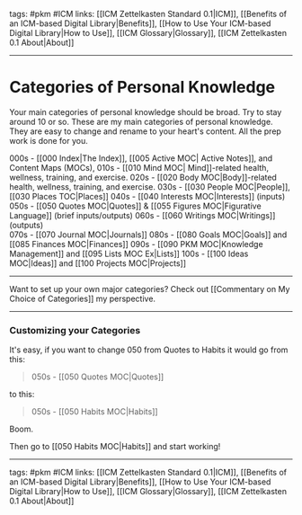 tags: #pkm #ICM
links: [[ICM Zettelkasten Standard 0.1|ICM]], [[Benefits of an ICM-based Digital Library|Benefits]], [[How to Use Your ICM-based Digital Library|How to Use]], [[ICM Glossary|Glossary]], [[ICM Zettelkasten 0.1 About|About]]

---
# Categories of Personal Knowledge
Your main categories of personal knowledge should be broad. Try to stay around 10 or so. These are my main categories of personal knowledge. They are easy to change and rename to your heart's content. All the prep work is done for you. 

000s - [[000 Index|The Index]], [[005 Active MOC| Active Notes]], and Content Maps (MOCs),
010s - [[010 Mind MOC| Mind]]-related health, wellness, training, and exercise.
020s - [[020 Body MOC|Body]]-related health, wellness, training, and exercise.
030s - [[030 People MOC|People]], [[030 Places TOC|Places]]
040s - [[040 Interests MOC|Interests]] (inputs)
050s - [[050 Quotes MOC|Quotes]] & [[055 Figures MOC|Figurative Language]] (brief inputs/outputs)
060s - [[060 Writings MOC|Writings]] (outputs)     
070s -  [[070 Journal MOC|Journals]]
080s - [[080 Goals MOC|Goals]] and [[085 Finances MOC|Finances]]
090s - [[090 PKM MOC|Knowledge Management]] and [[095 Lists MOC Ex|Lists]]
100s - [[100 Ideas MOC|Ideas]] and [[100 Projects MOC|Projects]]

---
Want to set up your own major categories? Check out [[Commentary on My Choice of Categories]] my perspective.

___
### Customizing your Categories
It's easy, if you want to change 050 from Quotes to Habits it would go from this:

> 050s - [[050 Quotes MOC|Quotes]]

to this:

> 050s - [[050 Habits MOC|Habits]]

Boom.

Then go to  [[050 Habits MOC|Habits]] and start working!

---
tags: #pkm #ICM
links: [[ICM Zettelkasten Standard 0.1|ICM]], [[Benefits of an ICM-based Digital Library|Benefits]], [[How to Use Your ICM-based Digital Library|How to Use]], [[ICM Glossary|Glossary]], [[ICM Zettelkasten 0.1 About|About]]
